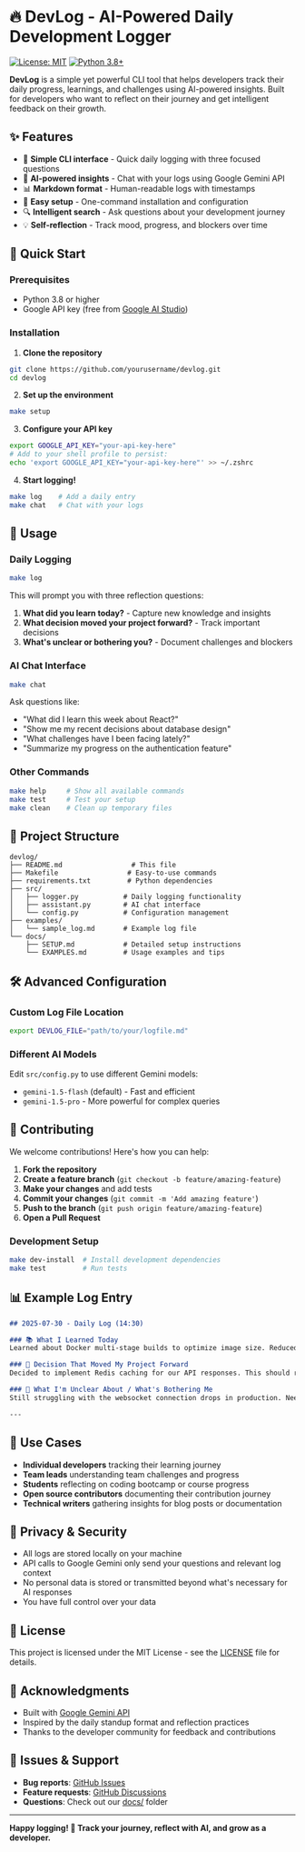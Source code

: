 # 🔥 DevLog - AI-Powered Daily Development Logger

[![License: MIT](https://img.shields.io/badge/License-MIT-yellow.svg)](https://opensource.org/licenses/MIT)
[![Python 3.8+](https://img.shields.io/badge/python-3.8+-blue.svg)](https://www.python.org/downloads/)

**DevLog** is a simple yet powerful CLI tool that helps developers track their daily progress, learnings, and challenges using AI-powered insights. Built for developers who want to reflect on their journey and get intelligent feedback on their growth.

## ✨ Features

- 📝 **Simple CLI interface** - Quick daily logging with three focused questions
- 🤖 **AI-powered insights** - Chat with your logs using Google Gemini API
- 📊 **Markdown format** - Human-readable logs with timestamps
- 🚀 **Easy setup** - One-command installation and configuration
- 🔍 **Intelligent search** - Ask questions about your development journey
- 💡 **Self-reflection** - Track mood, progress, and blockers over time

## 🚀 Quick Start

### Prerequisites
- Python 3.8 or higher
- Google API key (free from [Google AI Studio](https://makersuite.google.com/app/apikey))

### Installation

1. **Clone the repository**
```bash
git clone https://github.com/yourusername/devlog.git
cd devlog
```

2. **Set up the environment**
```bash
make setup
```

3. **Configure your API key**
```bash
export GOOGLE_API_KEY="your-api-key-here"
# Add to your shell profile to persist:
echo 'export GOOGLE_API_KEY="your-api-key-here"' >> ~/.zshrc
```

4. **Start logging!**
```bash
make log    # Add a daily entry
make chat   # Chat with your logs
```

## 📖 Usage

### Daily Logging
```bash
make log
```
This will prompt you with three reflection questions:
1. **What did you learn today?** - Capture new knowledge and insights
2. **What decision moved your project forward?** - Track important decisions
3. **What's unclear or bothering you?** - Document challenges and blockers

### AI Chat Interface
```bash
make chat
```
Ask questions like:
- "What did I learn this week about React?"
- "Show me my recent decisions about database design"
- "What challenges have I been facing lately?"
- "Summarize my progress on the authentication feature"

### Other Commands
```bash
make help     # Show all available commands
make test     # Test your setup
make clean    # Clean up temporary files
```

## 📁 Project Structure

```
devlog/
├── README.md                 # This file
├── Makefile                 # Easy-to-use commands
├── requirements.txt         # Python dependencies
├── src/
│   ├── logger.py           # Daily logging functionality
│   ├── assistant.py        # AI chat interface
│   └── config.py           # Configuration management
├── examples/
│   └── sample_log.md       # Example log file
└── docs/
    ├── SETUP.md            # Detailed setup instructions
    └── EXAMPLES.md         # Usage examples and tips
```

## 🛠️ Advanced Configuration

### Custom Log File Location
```bash
export DEVLOG_FILE="path/to/your/logfile.md"
```

### Different AI Models
Edit `src/config.py` to use different Gemini models:
- `gemini-1.5-flash` (default) - Fast and efficient
- `gemini-1.5-pro` - More powerful for complex queries

## 🤝 Contributing

We welcome contributions! Here's how you can help:

1. **Fork the repository**
2. **Create a feature branch** (`git checkout -b feature/amazing-feature`)
3. **Make your changes** and add tests
4. **Commit your changes** (`git commit -m 'Add amazing feature'`)
5. **Push to the branch** (`git push origin feature/amazing-feature`)
6. **Open a Pull Request**

### Development Setup
```bash
make dev-install  # Install development dependencies
make test         # Run tests
```

## 📊 Example Log Entry

```markdown
## 2025-07-30 - Daily Log (14:30)

### 📚 What I Learned Today
Learned about Docker multi-stage builds to optimize image size. Reduced our production image from 1.2GB to 300MB by separating build and runtime dependencies.

### 🚀 Decision That Moved My Project Forward
Decided to implement Redis caching for our API responses. This should reduce database load by ~70% based on our query patterns.

### 🤔 What I'm Unclear About / What's Bothering Me
Still struggling with the websocket connection drops in production. Need to investigate if it's a load balancer issue or application-level problem.

---
```

## 🎯 Use Cases

- **Individual developers** tracking their learning journey
- **Team leads** understanding team challenges and progress
- **Students** reflecting on coding bootcamp or course progress
- **Open source contributors** documenting their contribution journey
- **Technical writers** gathering insights for blog posts or documentation

## 🔐 Privacy & Security

- All logs are stored locally on your machine
- API calls to Google Gemini only send your questions and relevant log context
- No personal data is stored or transmitted beyond what's necessary for AI responses
- You have full control over your data

## 📄 License

This project is licensed under the MIT License - see the [LICENSE](LICENSE) file for details.

## 🙏 Acknowledgments

- Built with [Google Gemini API](https://ai.google.dev/)
- Inspired by the daily standup format and reflection practices
- Thanks to the developer community for feedback and contributions

## 🐛 Issues & Support

- **Bug reports**: [GitHub Issues](https://github.com/yourusername/devlog/issues)
- **Feature requests**: [GitHub Discussions](https://github.com/yourusername/devlog/discussions)
- **Questions**: Check out our [docs/](docs/) folder

---

**Happy logging! 🚀 Track your journey, reflect with AI, and grow as a developer.**
